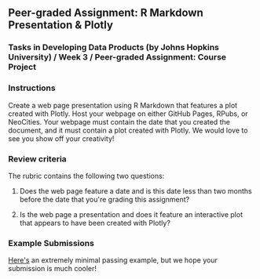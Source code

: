## Peer-graded Assignment: R Markdown Presentation & Plotly

### Tasks in Developing Data Products (by Johns Hopkins University) / Week 3 / Peer-graded Assignment: Course Project

### Instructions

Create a web page presentation using R Markdown that features a plot created with Plotly. Host your webpage on either GitHub Pages, RPubs, or NeoCities. Your webpage must contain the date that you created the document, and it must contain a plot created with Plotly. We would love to see you show off your creativity!  

### Review criteria

The rubric contains the following two questions:

1. Does the web page feature a date and is this date less than two months before the date that you're grading this assignment?

2. Is the web page a presentation and does it feature an interactive plot that appears to have been created with Plotly?

### Example Submissions


[Here's](http://seankross.neocities.org/week3.html) an extremely minimal passing example, but we hope your submission is much cooler!
